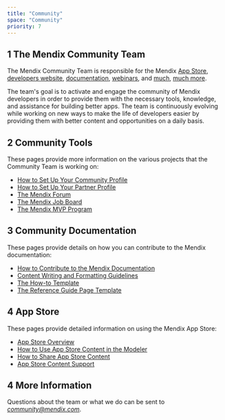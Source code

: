 ```yaml
---
title: "Community"
space: "Community"
priority: 7
---
```


## 1 The Mendix Community Team

The Mendix Community Team is responsible for the Mendix [App Store](http://appstore.home.mendix.com), [developers website](http://developers.mendix.com), [documentation](https://docs.mendix.com/), [webinars](https://developers.mendix.com/training/webinars/), and [much](https://www.meetup.com/Mendix-Netherlands), [much more](https://forum.mendixcloud.com/).

The team's goal is to activate and engage the community of Mendix developers in order to provide them with the necessary tools, knowledge, and assistance for building better apps. The team is continuously evolving while working on new ways to make the life of developers easier by providing them with better content and opportunities on a daily basis.

## 2 Community Tools

These pages provide more information on the various projects that the Community Team is working on:

* [How to Set Up Your Community Profile](how-to-set-up-your-profile)
* [How to Set Up Your Partner Profile](how-to-set-up-your-partner-profile)
* [The Mendix Forum](the-mendix-forum)
* [The Mendix Job Board](the-mendix-job-board)
* [The Mendix MVP Program](the-mendix-mvp-program)

## 3 Community Documentation

These pages provide details on how you can contribute to the Mendix documentation:

* [How to Contribute to the Mendix Documentation](contribute-to-the-mendix-documentation)
* [Content Writing and Formatting Guidelines](content-writing-and-formatting-guidelines)
* [The How-to Template](the-how-to-template-page)
* [The Reference Guide Page Template](https://docs.mendix.com/community/the-reference-guide-page-template-page)

## 4 App Store

These pages provide detailed information on using the Mendix App Store:

* [App Store Overview](app-store-overview)
* [How to Use App Store Content in the Modeler](use-app-store-content-in-the-modeler)
* [How to Share App Store Content](share-app-store-content)
* [App Store Content Support](app-store-content-support)

## 4 More Information

Questions about the team or what we do can be sent to *community@mendix.com*.
